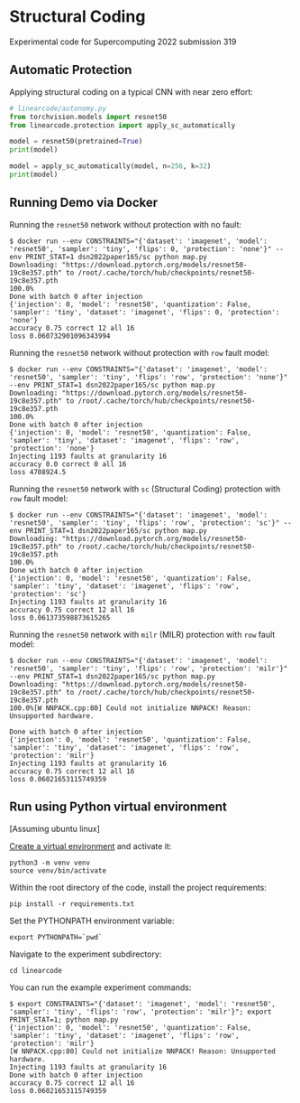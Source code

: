 # Structural Coding

Experimental code for Supercomputing 2022 submission 319

## Automatic Protection

Applying structural coding on a typical CNN with near zero effort:

```python
# linearcode/autonomy.py
from torchvision.models import resnet50
from linearcode.protection import apply_sc_automatically

model = resnet50(pretrained=True)
print(model)

model = apply_sc_automatically(model, n=256, k=32)
print(model)
```

## Running Demo via Docker
Running the `resnet50` network without protection with no fault:
```commandline
$ docker run --env CONSTRAINTS="{'dataset': 'imagenet', 'model': 'resnet50', 'sampler': 'tiny', 'flips': 0, 'protection': 'none'}" --env PRINT_STAT=1 dsn2022paper165/sc python map.py 
Downloading: "https://download.pytorch.org/models/resnet50-19c8e357.pth" to /root/.cache/torch/hub/checkpoints/resnet50-19c8e357.pth
100.0%
Done with batch 0 after injection
{'injection': 0, 'model': 'resnet50', 'quantization': False, 'sampler': 'tiny', 'dataset': 'imagenet', 'flips': 0, 'protection': 'none'}
accuracy 0.75 correct 12 all 16
loss 0.060732901096343994
```


Running the `resnet50` network without protection with `row` fault model:
```commandline
$ docker run --env CONSTRAINTS="{'dataset': 'imagenet', 'model': 'resnet50', 'sampler': 'tiny', 'flips': 'row', 'protection': 'none'}" --env PRINT_STAT=1 dsn2022paper165/sc python map.py 
Downloading: "https://download.pytorch.org/models/resnet50-19c8e357.pth" to /root/.cache/torch/hub/checkpoints/resnet50-19c8e357.pth
100.0%
Done with batch 0 after injection
{'injection': 0, 'model': 'resnet50', 'quantization': False, 'sampler': 'tiny', 'dataset': 'imagenet', 'flips': 'row', 'protection': 'none'}
Injecting 1193 faults at granularity 16
accuracy 0.0 correct 0 all 16
loss 4708924.5
```
Running the `resnet50` network with `sc` (Structural Coding) protection with `row` fault model:

```commandline
$ docker run --env CONSTRAINTS="{'dataset': 'imagenet', 'model': 'resnet50', 'sampler': 'tiny', 'flips': 'row', 'protection': 'sc'}" --env PRINT_STAT=1 dsn2022paper165/sc python map.py 
Downloading: "https://download.pytorch.org/models/resnet50-19c8e357.pth" to /root/.cache/torch/hub/checkpoints/resnet50-19c8e357.pth
100.0%
Done with batch 0 after injection
{'injection': 0, 'model': 'resnet50', 'quantization': False, 'sampler': 'tiny', 'dataset': 'imagenet', 'flips': 'row', 'protection': 'sc'}
Injecting 1193 faults at granularity 16
accuracy 0.75 correct 12 all 16
loss 0.061373598873615265
```

Running the `resnet50` network with `milr` (MILR) protection with `row` fault model:

```commandline
$ docker run --env CONSTRAINTS="{'dataset': 'imagenet', 'model': 'resnet50', 'sampler': 'tiny', 'flips': 'row', 'protection': 'milr'}" --env PRINT_STAT=1 dsn2022paper165/sc python map.py 
Downloading: "https://download.pytorch.org/models/resnet50-19c8e357.pth" to /root/.cache/torch/hub/checkpoints/resnet50-19c8e357.pth
100.0%[W NNPACK.cpp:80] Could not initialize NNPACK! Reason: Unsupported hardware.

Done with batch 0 after injection
{'injection': 0, 'model': 'resnet50', 'quantization': False, 'sampler': 'tiny', 'dataset': 'imagenet', 'flips': 'row', 'protection': 'milr'}
Injecting 1193 faults at granularity 16
accuracy 0.75 correct 12 all 16
loss 0.06021653115749359

```

## Run using Python virtual environment
[Assuming ubuntu linux]

[Create a virtual environment](https://docs.python.org/3/library/venv.html) and activate it:

```commandline
python3 -m venv venv
source venv/bin/activate
```

Within the root directory of the code, install the project requirements:
```
pip install -r requirements.txt
```

Set the PYTHONPATH environment variable:
```
export PYTHONPATH=`pwd`
```

Navigate to the experiment subdirectory:
```
cd linearcode
```

You can run the example experiment commands:
```
$ export CONSTRAINTS="{'dataset': 'imagenet', 'model': 'resnet50', 'sampler': 'tiny', 'flips': 'row', 'protection': 'milr'}"; export PRINT_STAT=1; python map.py
{'injection': 0, 'model': 'resnet50', 'quantization': False, 'sampler': 'tiny', 'dataset': 'imagenet', 'flips': 'row', 'protection': 'milr'}
[W NNPACK.cpp:80] Could not initialize NNPACK! Reason: Unsupported hardware.
Injecting 1193 faults at granularity 16
Done with batch 0 after injection
accuracy 0.75 correct 12 all 16
loss 0.06021653115749359
```
